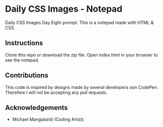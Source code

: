 # Daily CSS Images - Notepad
Daily CSS Images Day Eight prompt. This is a notepad made with HTML & CSS.

## Instructions
Clone this repo or download the zip file. Open index.html in your browser to see the notepad.

## Contributions
This code is inspired by designs made by several developers oon CodePen. Therefore I will not be accepting any pull requests.

## Acknowledgements
* Michael Mangialardi (Coding Artist)
